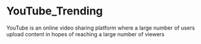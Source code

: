 # YouTube_Trending
YouTube is an online video sharing platform where a large number of users upload content in hopes of reaching a large number of viewers

